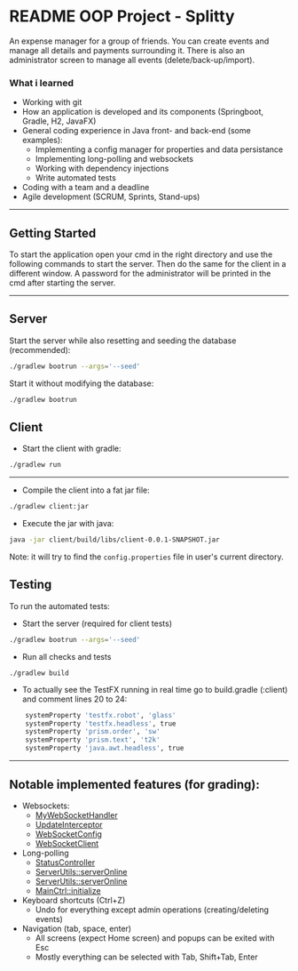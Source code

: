 # README OOP Project - Splitty
An expense manager for a group of friends. You can create events and manage all details and payments surrounding it.
There is also an administrator screen to manage all events (delete/back-up/import).

### What i learned
- Working with git
- How an application is developed and its components (Springboot, Gradle, H2, JavaFX)
- General coding experience in Java front- and back-end (some examples):
  - Implementing a config manager for properties and data persistance
  - Implementing long-polling and websockets
  - Working with dependency injections
  - Write automated tests
- Coding with a team and a deadline
- Agile development (SCRUM, Sprints, Stand-ups)

---

## Getting Started

To start the application open your cmd in the right directory and use the following commands to start the server.
Then do the same for the client in a different window.
A password for the administrator will be printed in the cmd after starting the server.

---

## Server


Start the server while also resetting and seeding the database (recommended):

```bash
./gradlew bootrun --args='--seed'
```

Start it without modifying the database:

```bash
./gradlew bootrun
```

## Client

- Start the client with gradle:

```bash
./gradlew run
```

---

- Compile the client into a fat jar file:

```bash
./gradlew client:jar
```

- Execute the jar with java:

```bash
java -jar client/build/libs/client-0.0.1-SNAPSHOT.jar
```

Note: it will try to find the `config.properties` file in user's current directory.

## Testing

To run the automated tests:

- Start the server (required for client tests)

```bash
./gradlew bootrun --args='--seed'
```

- Run all checks and tests

```
./gradlew build
```

- To actually see the TestFX running in real time go to build.gradle (:client) and comment lines 20 to 24:

```bash
    systemProperty 'testfx.robot', 'glass'
    systemProperty 'testfx.headless', true
    systemProperty 'prism.order', 'sw'
    systemProperty 'prism.text', 't2k'
    systemProperty 'java.awt.headless', true
```

---

## Notable implemented features (for grading):
- Websockets:
  - [MyWebSocketHandler](server/src/main/java/server/component/MyWebSocketHandler.java)
  - [UpdateInterceptor](server/src/main/java/server/component/UpdateInterceptor.java)
  - [WebSocketConfig](server/src/main/java/server/component/WebSocketConfig.java)
  - [WebSocketClient](client/src/main/java/client/utils/WebSocketClient.java)
- Long-polling
  - [StatusController](server/src/main/java/server/api/StatusController.java)
  - [ServerUtils::serverOnline](client/src/main/java/client/utils/ServerUtils.java)
  - [ServerUtils::serverOnline](client/src/main/java/client/utils/ServerUtils.java)
  - [MainCtrl::initialize](client/src/main/java/client/scenes/MainCtrl.java)
- Keyboard shortcuts (Ctrl+Z)
  - Undo for everything except admin operations (creating/deleting events)
- Navigation (tab, space, enter)
  - All screens (expect Home screen) and popups can be exited with Esc
  - Mostly everything can be selected with Tab, Shift+Tab, Enter

